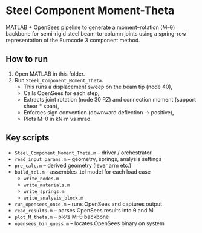 # Steel Component Moment-Theta

MATLAB + OpenSees pipeline to generate a moment–rotation (M–θ) backbone for semi-rigid steel beam-to-column joints using a spring-row representation of the Eurocode 3 component method.

## How to run
1. Open MATLAB in this folder.
2. Run `Steel_Component_Moment_Theta`.
   - This runs a displacement sweep on the beam tip (node 40),
   - Calls OpenSees for each step,
   - Extracts joint rotation (node 30 RZ) and connection moment (support shear * span),
   - Enforces sign convention (downward deflection → positive),
   - Plots M–θ in kN·m vs mrad.

## Key scripts
- `Steel_Component_Moment_Theta.m` – driver / orchestrator
- `read_input_params.m` – geometry, springs, analysis settings
- `pre_calc.m` – derived geometry (lever arm etc.)
- `build_tcl.m` – assembles .tcl model for each load case
  - `write_nodes.m`
  - `write_materials.m`
  - `write_springs.m`
  - `write_analysis_block.m`
- `run_opensees_once.m` – runs OpenSees and captures output
- `read_results.m` – parses OpenSees results into θ and M
- `plot_M_theta.m` – plots M–θ backbone
- `opensees_bin_guess.m` – locates OpenSees binary on system
